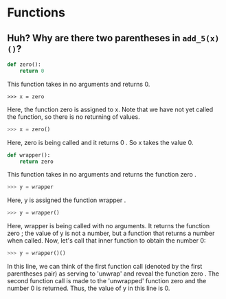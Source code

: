 # Functions

## Huh? Why are there two parentheses in `add_5(x)()`?

```python
def zero():
    return 0
```

This function takes in no arguments and returns 0.

```
>>> x = zero
```

Here, the function zero is assigned to x. Note that we have not yet called the function, so there is no returning of values.

```python
>>> x = zero()
```

Here, zero
is being called and it returns 0
. So x
takes the value 0.

```python
def wrapper():
    return zero
```

This function takes in no arguments and returns the function zero
.

```python
>>> y = wrapper
```

Here, y
is assigned the function wrapper
.

```python
>>> y = wrapper()
```

Here, wrapper
is being called with no arguments. It returns the function zero
; the value of y
is not a number, but a function that returns a number when called. Now, let's call that inner function to obtain the number 0:

```python
>>> y = wrapper()()
```

In this line, we can think of the first function call (denoted by the first parentheses pair) as serving to 'unwrap' and reveal the function zero
. The second function call is made to the 'unwrapped' function zero
and the number 0 is returned. Thus, the value of y
in this line is 0.